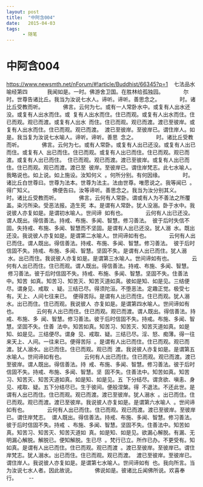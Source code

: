 ```yaml
---
layout: post
title:  "中阿含004"
date:   2015-04-03
tags:
      - 随笔
---
```


# 中阿含004


https://www.newsmth.net/nForum/#!article/Buddhist/66345?p=1
 
 七法品水喻经第四
   
 　　我闻如是。一时。佛游舍卫国。在胜林给孤独园。
   
 　　尔时。世尊告诸比丘。我当为汝说七水人。谛听。谛听。善思念之。
   
 　　时。诸比丘受教而听。
   
 　　佛言。云何为七。或有一人常卧水中。或复有人出水还没。或复有人出水而住。或
 复有人出水而住。住已而观。或复有人出水而住。住已而观。观已而渡。或复有人出水
 而住。住已而观。观已而渡。渡已至彼岸。或复有人出水而住。住已而观。观已而渡。
 渡已至彼岸。至彼岸已。谓住岸人。如是。我当复为汝说七水喻人。谛听。谛听。善思
 念之。
   
 　　时。诸比丘受教而听。
   
 　　佛言。云何为七。或有人常卧。或复有人出已还没。或复有人出已而住。或复有人
 出已而住。住已而观。或复有人出已而住。住已而观。观已而渡。或复有人出已而住。
 住已而观。观已而渡。渡已至彼岸。或复有人出已而住。住已而观。观已而渡。渡已至
 彼岸。至彼岸已。谓住岸梵志。此七水喻人。我略说也。如上说。如上施设。汝知何义
 。何所分别。有何因缘。
   
 　　时。诸比丘白世尊曰。世尊为法本。世尊为法主。法由世尊。唯愿说之。我等闻已
 。得广知义。
   
 　　佛便告曰。汝等谛听。善思念之。我当为汝分别其义。
   
 　　时。诸比丘受教而听。
   
 　　佛言。云何有人常卧。谓或有人为不善法之所覆盖。染污所染。受恶法报。造生死
 本。是谓有人常卧。犹人没溺。卧于水中。我说彼人亦复如是。是谓初水喻人。世间谛
 如有也。
   
 　　云何有人出已还没。谓人既出。得信善法。持戒、布施、多闻、智慧。修习善法。
 彼于后时失信不固。失持戒、布施、多闻、智慧而不坚固。是谓有人出已还没。犹人溺
 水。既出还没。我说彼人亦复如是。是谓第二水喻人。世间谛如有也。
   
 　　云何有人出已而住。谓人既出。得信善法。持戒、布施、多闻、智慧。修习善法。
 彼于后时信固不失。持戒、布施、多闻、智慧。坚固不失。是谓有人出已而住。犹人溺
 水。出已而住。我说彼人亦复如是。是谓第三水喻人。世间谛如有也。
   
 　　云何有人出已而住。住已而观。谓人既出。得信善法。持戒、布施、多闻、智慧。
 修习善法。彼于后时信固不失。持戒、布施、多闻、智慧。坚固不失。住善法中。知苦
 如真。知苦习、知苦灭、知苦灭道如真。彼如是知、如是见。三结便尽。谓身见、戒取
 、疑。三结已尽。得须陀洹。不堕恶法。定趣正觉。极受七有。天上、人间七往来已。
 便得苦际。是谓有人出已而住。住已而观。犹人溺水。出已而住。住已而观。我说彼人
 亦复如是。是谓第四水喻人。世间谛如有也。
   
 　　云何有人出已而住。住已而观。观已而渡。谓人既出。得信善法。持戒、布施、多
 闻、智慧。修习善法。彼于后时信固不失。持戒。布施、多闻、智慧。坚固不失。住善
 法中。知苦如真。知苦习、知苦灭、知苦灭道如真。如是知、如是见。三结便尽。谓身
 见、戒取、疑。三结已尽。淫、怒、痴薄。得一往来天上、人间。一往来已。便得苦际
 。是谓有人出已而住。住已而观。观已而渡。犹人溺水。出已而住。住已而观。观已而
 渡。我说彼人亦复如是。是谓第五水喻人。世间谛如有也。
   
 　　云何有人出已而住。住已而观。观已而渡。渡已至彼岸。谓人既出。得信善法。持
 戒、布施、多闻、智慧。修习善法。彼于后时信固不失。持戒、布施、多闻、智慧。坚
 固不失。住善法中。知苦如真。知苦习、知苦灭、知苦灭道如真。如是知、如是见。五
 下分结尽。谓贪欲、嗔恚、身见、戒取、疑。五下分结尽已。生于彼间。便般涅槃。得
 不退法。不还此世。是谓有人出已而住。住已而观。观已而渡。渡已至彼岸。犹人溺水
 。出已而住。住已而观。观已而渡。渡已至彼岸。我说彼人亦复如是。是谓第六水喻人
 。世间谛如有也。
   
 　　云何有人出已而住。住已而观。观已而渡。渡已至彼岸。至彼岸已。谓住岸梵志。
 谓人既出。得信善法。持戒、布施、多闻、智慧。修习善法。彼于后时信固不失。持戒
 、布施、多闻、智慧。坚固不失。住善法中。知苦如真。知苦习、知苦灭、知苦灭道如
 真。如是知、如是见。欲漏心解脱。有漏、无明漏心解脱。解脱已。便知解脱。生已尽
 。梵行已立。所作已办。不更受有。知如真。是谓有人出已而住。住已而观。观已而渡
 。渡已至彼岸。至彼岸已。谓住岸梵志。犹人溺水。出已而住。住已而观。观已而渡。
 渡已至彼岸。至彼岸已。谓住岸人。我说彼人亦复如是。是谓第七水喻人。世间谛如有
 也。我向所言。当为汝说七水人者。因此故说。
   
 　　佛说如是。彼诸比丘闻佛所说。欢喜奉行。  
   
 \--
  

